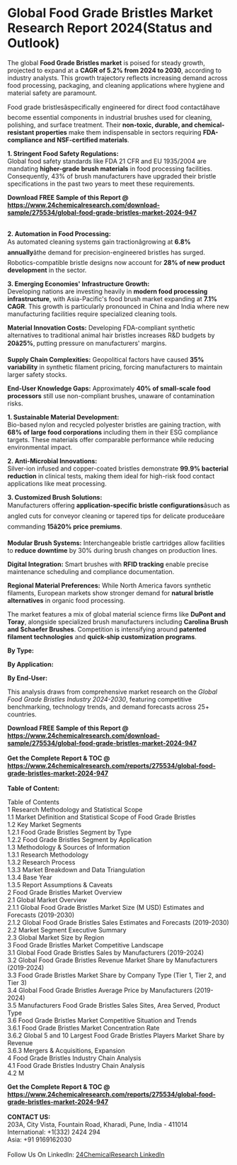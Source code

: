 <h1>Global Food Grade Bristles Market Research Report 2024(Status and Outlook)</h1><p>The global <strong>Food Grade Bristles market</strong> is poised for steady growth, projected to expand at a <strong>CAGR of 5.2% from 2024 to 2030</strong>, according to industry analysts. This growth trajectory reflects increasing demand across food processing, packaging, and cleaning applications where hygiene and material safety are paramount.</p><p>Food grade bristlesâspecifically engineered for direct food contactâhave become essential components in industrial brushes used for cleaning, polishing, and surface treatment. Their <strong>non-toxic, durable, and chemical-resistant properties</strong> make them indispensable in sectors requiring <strong>FDA-compliance and NSF-certified materials</strong>.</p><p><strong>1. Stringent Food Safety Regulations:</strong><br>
Global food safety standards like FDA 21 CFR and EU 1935/2004 are mandating <strong>higher-grade brush materials</strong> in food processing facilities. Consequently, 43% of brush manufacturers have upgraded their bristle specifications in the past two years to meet these requirements.</p><div><b>Download FREE Sample of this Report @ 
            <a href="https://www.24chemicalresearch.com/download-sample/275534/global-food-grade-bristles-market-2024-947">
            https://www.24chemicalresearch.com/download-sample/275534/global-food-grade-bristles-market-2024-947</a></b></div><br><p><strong>2. Automation in Food Processing:</strong><br>
As automated cleaning systems gain tractionâgrowing at <strong>6.8% annually</strong>âthe demand for precision-engineered bristles has surged. Robotics-compatible bristle designs now account for <strong>28% of new product development</strong> in the sector.</p><p><strong>3. Emerging Economies' Infrastructure Growth:</strong><br>
Developing nations are investing heavily in <strong>modern food processing infrastructure</strong>, with Asia-Pacific's food brush market expanding at <strong>7.1% CAGR</strong>. This growth is particularly pronounced in China and India where new manufacturing facilities require specialized cleaning tools.</p><p><strong>Material Innovation Costs:</strong> Developing FDA-compliant synthetic alternatives to traditional animal hair bristles increases R&amp;D budgets by <strong>20â25%</strong>, putting pressure on manufacturers' margins.</p><p><strong>Supply Chain Complexities:</strong> Geopolitical factors have caused <strong>35% variability</strong> in synthetic filament pricing, forcing manufacturers to maintain larger safety stocks.</p><p><strong>End-User Knowledge Gaps:</strong> Approximately <strong>40% of small-scale food processors</strong> still use non-compliant brushes, unaware of contamination risks.</p><p><strong>1. Sustainable Material Development:</strong><br>
Bio-based nylon and recycled polyester bristles are gaining traction, with <strong>68% of large food corporations</strong> including them in their ESG compliance targets. These materials offer comparable performance while reducing environmental impact.</p><p><strong>2. Anti-Microbial Innovations:</strong><br>
Silver-ion infused and copper-coated bristles demonstrate <strong>99.9% bacterial reduction</strong> in clinical tests, making them ideal for high-risk food contact applications like meat processing.</p><p><strong>3. Customized Brush Solutions:</strong><br>
Manufacturers offering <strong>application-specific bristle configurations</strong>âsuch as angled cuts for conveyor cleaning or tapered tips for delicate produceâare commanding <strong>15â20% price premiums</strong>.</p><p><strong>Modular Brush Systems:</strong> Interchangeable bristle cartridges allow facilities to <strong>reduce downtime</strong> by 30% during brush changes on production lines.</p><p><strong>Digital Integration:</strong> Smart brushes with <strong>RFID tracking</strong> enable precise maintenance scheduling and compliance documentation.</p><p><strong>Regional Material Preferences:</strong> While North America favors synthetic filaments, European markets show stronger demand for <strong>natural bristle alternatives</strong> in organic food processing.</p><p>The market features a mix of global material science firms like <strong>DuPont and Toray</strong>, alongside specialized brush manufacturers including <strong>Carolina Brush and Schaefer Brushes</strong>. Competition is intensifying around <strong>patented filament technologies</strong> and <strong>quick-ship customization programs</strong>.</p><p><strong>By Type:</strong></p><p><strong>By Application:</strong></p><p><strong>By End-User:</strong></p><p>This analysis draws from comprehensive market research on the <em>Global Food Grade Bristles Industry 2024-2030</em>, featuring competitive benchmarking, technology trends, and demand forecasts across 25+ countries.</p><div><b>Download FREE Sample of this Report @ 
            <a href="https://www.24chemicalresearch.com/download-sample/275534/global-food-grade-bristles-market-2024-947">
            https://www.24chemicalresearch.com/download-sample/275534/global-food-grade-bristles-market-2024-947</a></b></div><br><div><b>Get the Complete Report & TOC @ 
            <a href="https://www.24chemicalresearch.com/reports/275534/global-food-grade-bristles-market-2024-947">
            https://www.24chemicalresearch.com/reports/275534/global-food-grade-bristles-market-2024-947</a></b></div><br>
            <b>Table of Content:</b><p>Table of Contents<br />
1 Research Methodology and Statistical Scope<br />
1.1 Market Definition and Statistical Scope of Food Grade Bristles<br />
1.2 Key Market Segments<br />
1.2.1 Food Grade Bristles Segment by Type<br />
1.2.2 Food Grade Bristles Segment by Application<br />
1.3 Methodology & Sources of Information<br />
1.3.1 Research Methodology<br />
1.3.2 Research Process<br />
1.3.3 Market Breakdown and Data Triangulation<br />
1.3.4 Base Year<br />
1.3.5 Report Assumptions & Caveats<br />
2 Food Grade Bristles Market Overview<br />
2.1 Global Market Overview<br />
2.1.1 Global Food Grade Bristles Market Size (M USD) Estimates and Forecasts (2019-2030)<br />
2.1.2 Global Food Grade Bristles Sales Estimates and Forecasts (2019-2030)<br />
2.2 Market Segment Executive Summary<br />
2.3 Global Market Size by Region<br />
3 Food Grade Bristles Market Competitive Landscape<br />
3.1 Global Food Grade Bristles Sales by Manufacturers (2019-2024)<br />
3.2 Global Food Grade Bristles Revenue Market Share by Manufacturers (2019-2024)<br />
3.3 Food Grade Bristles Market Share by Company Type (Tier 1, Tier 2, and Tier 3)<br />
3.4 Global Food Grade Bristles Average Price by Manufacturers (2019-2024)<br />
3.5 Manufacturers Food Grade Bristles Sales Sites, Area Served, Product Type<br />
3.6 Food Grade Bristles Market Competitive Situation and Trends<br />
3.6.1 Food Grade Bristles Market Concentration Rate<br />
3.6.2 Global 5 and 10 Largest Food Grade Bristles Players Market Share by Revenue<br />
3.6.3 Mergers & Acquisitions, Expansion<br />
4 Food Grade Bristles Industry Chain Analysis<br />
4.1 Food Grade Bristles Industry Chain Analysis<br />
4.2 M</p><div><b>Get the Complete Report & TOC @ 
            <a href="https://www.24chemicalresearch.com/reports/275534/global-food-grade-bristles-market-2024-947">
            https://www.24chemicalresearch.com/reports/275534/global-food-grade-bristles-market-2024-947</a></b></div><br><b>CONTACT US:</b><br>
            203A, City Vista, Fountain Road, Kharadi, Pune, India - 411014<br>
            International: +1(332) 2424 294<br>
            Asia: +91 9169162030 <br><br>
            Follow Us On LinkedIn: <a href="https://www.linkedin.com/company/24chemicalresearch/">24ChemicalResearch LinkedIn</a>